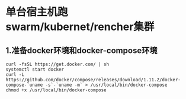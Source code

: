 # 单台宿主机跑swarm/kubernet/rencher集群

## 1.准备docker环境和docker-compose环境

```
curl -fsSL https://get.docker.com/ | sh 
systemctl start docker 
curl -L https://github.com/docker/compose/releases/download/1.11.2/docker-compose-`uname -s`-`uname -m` > /usr/local/bin/docker-compose
chmod +x /usr/local/bin/docker-compose
```
